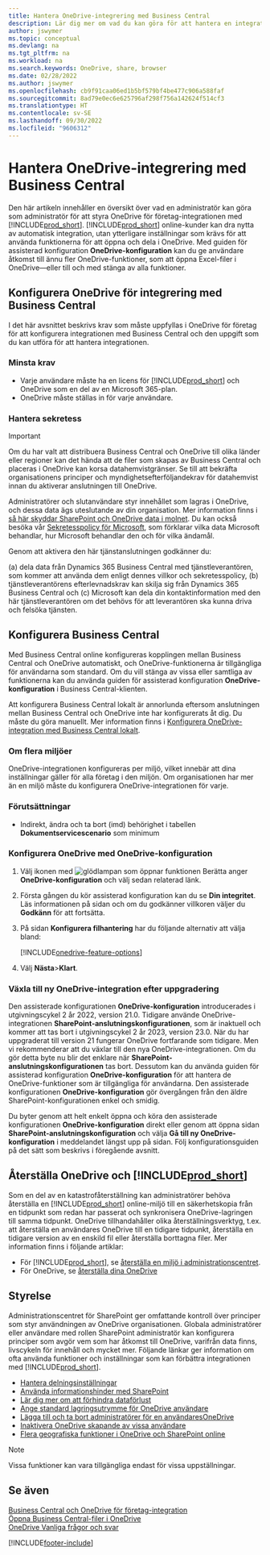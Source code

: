 ```yaml
---
title: Hantera OneDrive-integrering med Business Central
description: Lär dig mer om vad du kan göra för att hantera en integration mellan Business Central och OneDrive för företag.
author: jswymer
ms.topic: conceptual
ms.devlang: na
ms.tgt_pltfrm: na
ms.workload: na
ms.search.keywords: OneDrive, share, browser
ms.date: 02/28/2022
ms.author: jswymer
ms.openlocfilehash: cb9f91caa06ed1b5bf579bf4be477c906a588faf
ms.sourcegitcommit: 8ad79e0ec6e625796af298f756a142624f514cf3
ms.translationtype: HT
ms.contentlocale: sv-SE
ms.lasthandoff: 09/30/2022
ms.locfileid: "9606312"
---
```

# <a name="managing-onedrive-integration-with-business-central"></a>Hantera OneDrive-integrering med Business Central

Den här artikeln innehåller en översikt över vad en administratör kan göra som administratör för att styra OneDrive för företag-integrationen med [!INCLUDE[prod_short](includes/prod_short.md)]. [!INCLUDE[prod_short](includes/prod_short.md)] online-kunder kan dra nytta av automatisk integration, utan ytterligare inställningar som krävs för att använda funktionerna för att öppna och dela i OneDrive. Med guiden för assisterad konfiguration **OneDrive-konfiguration** kan du ge användare åtkomst till ännu fler OneDrive-funktioner, som att öppna Excel-filer i OneDrive&mdash;eller till och med stänga av alla funktioner.  

## <a name="configure-onedrive-for-integration-with-business-central"></a>Konfigurera OneDrive för integrering med Business Central

I det här avsnittet beskrivs krav som måste uppfyllas i OneDrive för företag för att konfigurera integrationen med Business Central och den uppgift som du kan utföra för att hantera integrationen.

### <a name="minimum-requirements"></a>Minsta krav

* Varje användare måste ha en licens för [!INCLUDE[prod_short](includes/prod_short.md)] och OneDrive  som en del av en Microsoft 365-plan.
* OneDrive måste ställas in för varje användare.

### <a name="managing-privacy"></a>Hantera sekretess

> [!IMPORTANT]
> Om du har valt att distribuera Business Central och OneDrive till olika länder eller regioner kan det hända att de filer som skapas av Business Central och placeras i OneDrive kan korsa datahemvistgränser. Se till att bekräfta organisationens principer och myndighetsefterföljandekrav för datahemvist innan du aktiverar anslutningen till OneDrive.

Administratörer och slutanvändare styr innehållet som lagras i OneDrive, och dessa data ägs uteslutande av din organisation. Mer information finns i [så här skyddar SharePoint och OneDrive data i molnet](/sharepoint/safeguarding-your-data). Du kan också besöka vår [Sekretesspolicy för Microsoft](https://privacy.microsoft.com/en-us/privacystatement), som förklarar vilka data Microsoft behandlar, hur Microsoft behandlar den och för vilka ändamål.

Genom att aktivera den här tjänstanslutningen godkänner du:

(a) dela data från Dynamics 365 Business Central med tjänstleverantören, som kommer att använda dem enligt dennes villkor och sekretesspolicy, (b) tjänstleverantörens efterlevnadskrav kan skilja sig från Dynamics 365 Business Central och (c) Microsoft kan dela din kontaktinformation med den här tjänstleverantören om det behövs för att leverantören ska kunna driva och felsöka tjänsten.

## <a name="configure-business-central"></a>Konfigurera Business Central

Med Business Central online konfigureras kopplingen mellan Business Central och OneDrive automatiskt, och OneDrive-funktionerna är tillgängliga för användarna som standard. Om du vill stänga av vissa eller samtliga av funktionerna kan du använda guiden för assisterad konfiguration **OneDrive-konfiguration** i Business Central-klienten.

Att konfigurera Business Central lokalt är annorlunda eftersom anslutningen mellan Business Central och OneDrive inte har konfigurerats åt dig. Du måste du göra manuellt. Mer information finns i [Konfigurera OneDrive-integration med Business Central lokalt](admin-onedrive-integration-onpremises.md).

### <a name="about-multiple-environments"></a>Om flera miljöer

OneDrive-integrationen konfigureras per miljö, vilket innebär att dina inställningar gäller för alla företag i den miljön. Om organisationen har mer än en miljö måste du konfigurera OneDrive-integrationen för varje.

### <a name="prerequisites"></a>Förutsättningar

- Indirekt, ändra och ta bort (imd) behörighet i tabellen **Dokumentservicescenario** som minimum

### <a name="configure-onedrive-using-onedrive-setup"></a>Konfigurera OneDrive med OneDrive-konfiguration

1. Välj ikonen med ![glödlampan som öppnar funktionen Berätta](media/ui-search/search_small.png "Berätta för mig vad du vill göra") anger **OneDrive-konfiguration** och välj sedan relaterad länk. 
2. Första gången du kör assisterad konfiguration kan du se **Din integritet**. Läs informationen på sidan och om du godkänner villkoren väljer du **Godkänn** för att fortsätta.
3. På sidan **Konfigurera filhantering** har du följande alternativ att välja bland:

   [!INCLUDE[onedrive-feature-options](includes/onedrive-feature-options.md)]
4. Välj **Nästa**>**Klart**.

### <a name="switching-to-new-onedrive-integration-after-upgrade"></a>Växla till ny OneDrive-integration efter uppgradering

Den assisterade konfigurationen **OneDrive-konfiguration** introducerades i utgivningscykel 2 år 2022, version 21.0. Tidigare använde OneDrive-integrationen **SharePoint-anslutningskonfigurationen**, som är inaktuell och kommer att tas bort i utgivningscykel 2 år 2023, version 23.0. När du har uppgraderat till version 21 fungerar OneDrive fortfarande som tidigare. Men vi rekommenderar att du växlar till den nya OneDrive-integrationen. Om du gör detta byte nu blir det enklare när **SharePoint-anslutningskonfigurationen** tas bort. Dessutom kan du använda guiden för assisterad konfiguration **OneDrive-konfiguration** för att hantera de OneDrive-funktioner som är tillgängliga för användarna. Den assisterade konfigurationen **OneDrive-konfiguration** gör övergången från den äldre SharePoint-konfigurationen enkel och smidig.

Du byter genom att helt enkelt öppna och köra den assisterade konfigurationen **OneDrive-konfiguration** direkt eller genom att öppna sidan **SharePoint-anslutningskonfiguration** och välja **Gå till ny OneDrive-konfiguration** i meddelandet längst upp på sidan. Följ konfigurationsguiden på det sätt som beskrivs i föregående avsnitt.

## <a name="restoring-onedrive-and-prod_short"></a>Återställa OneDrive och [!INCLUDE[prod_short](includes/prod_short.md)]

Som en del av en katastrofåterställning kan administratörer behöva återställa en [!INCLUDE[prod_short](includes/prod_short.md)] online-miljö till en säkerhetskopia från en tidpunkt som redan har passerat och synkronisera OneDrive-lagringen till samma tidpunkt. OneDrive tillhandahåller olika återställningsverktyg, t.ex. att återställa en användares OneDrive till en tidigare tidpunkt, återställa en tidigare version av en enskild fil eller återställa borttagna filer. Mer information finns i följande artiklar:

* För [!INCLUDE[prod_short](includes/prod_short.md)], se [återställa en miljö i administrationscentret](/dynamics365/business-central/dev-itpro/administration/tenant-admin-center-backup-restore).
* För OneDrive, se [återställa dina OneDrive](https://support.microsoft.com/en-us/office/restore-your-onedrive-fa231298-759d-41cf-bcd0-25ac53eb8a15?ui=en-us&rs=en-us&ad=us)

## <a name="governance"></a>Styrelse

Administrationscentret för SharePoint ger omfattande kontroll över principer som styr användningen av OneDrive organisationen. Globala administratörer eller användare med rollen SharePoint administratör kan konfigurera principer som avgör vem som har åtkomst till OneDrive, varifrån data finns, livscykeln för innehåll och mycket mer. Följande länkar ger information om ofta använda funktioner och inställningar som kan förbättra integrationen med [!INCLUDE[prod_short](includes/prod_short.md)]. 

* [Hantera delningsinställningar](/sharepoint/turn-external-sharing-on-or-off)
* [Använda informationshinder med SharePoint](/sharepoint/information-barriers)
* [Lär dig mer om att förhindra dataförlust](/microsoft-365/compliance/dlp-learn-about-dlp)
* [Ange standard lagringsutrymme för OneDrive användare](/onedrive/set-default-storage-space)
* [Lägga till och ta bort administratörer för en användaresOneDrive](/sharepoint/manage-user-profiles#add-and-remove-admins-for-a-users-onedrive)
* [Inaktivera OneDrive skapande av vissa användare](/sharepoint/manage-user-profiles#disable-onedrive-creation-for-some-users)
* [Flera geografiska funktioner i OneDrive och SharePoint online](/microsoft-365/enterprise/multi-geo-capabilities-in-onedrive-and-sharepoint-online-in-microsoft-365)

> [!NOTE]
> Vissa funktioner kan vara tillgängliga endast för vissa uppställningar.

## <a name="see-also"></a>Se även

[Business Central och OneDrive för företag-integration](across-onedrive-overview.md)  
[Öppna Business Central-filer i OneDrive](across-share-onedrive.md)  
[OneDrive Vanliga frågor och svar](admin-onedrive-faq.md)  

[!INCLUDE[footer-include](includes/footer-banner.md)]
